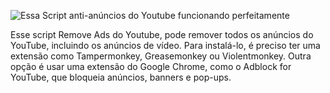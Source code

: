 ![Essa](https://github.com/user-attachments/assets/61c344e1-1769-4ac6-887b-91c169d3bcce)
Script anti-anúncios do Youtube funcionando perfeitamente

Esse script Remove Ads do Youtube, pode remover todos os anúncios do YouTube, incluindo os anúncios de vídeo. Para instalá-lo, é preciso ter uma extensão como Tampermonkey, Greasemonkey ou Violentmonkey. 
Outra opção é usar uma extensão do Google Chrome, como o Adblock for YouTube, que bloqueia anúncios, banners e pop-ups. 
